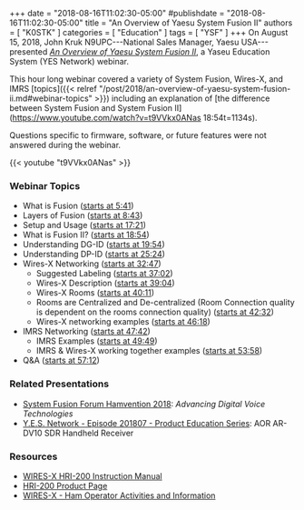 +++
date = "2018-08-16T11:02:30-05:00"
#publishdate = "2018-08-16T11:02:30-05:00"
title = "An Overview of Yaesu System Fusion II"
authors = [ "K0STK" ]
categories = [ "Education" ]
tags = [ "YSF" ]
+++
On August 15, 2018, John Kruk N9UPC---National Sales Manager, Yaesu
USA---presented
*[An Overview of Yaesu System Fusion II](https://www.youtube.com/watch?v=t9VVkx0ANas)*,
a Yaseu Education System (YES Network) webinar.

This hour long webinar covered a variety of System Fusion, Wires-X, and IMRS
[topics]({{< relref "/post/2018/an-overview-of-yaesu-system-fusion-ii.md#webinar-topics" >}}) including an explanation of
[the difference between System Fusion and System Fusion II](https://www.youtube.com/watch?v=t9VVkx0ANas 18:54t=1134s).

Questions specific to firmware, software, or future features were not answered during the webinar.

<!--more-->
{{< youtube "t9VVkx0ANas" >}}

### Webinar Topics

* What is Fusion ([starts at 5:41](https://www.youtube.com/watch?v=t9VVkx0ANas&t=341s))
* Layers of Fusion ([starts at 8:43](https://www.youtube.com/watch?v=t9VVkx0ANas&t=523s))
* Setup and Usage ([starts at 17:21](https://www.youtube.com/watch?v=t9VVkx0ANas&t=1041s))
* What is Fusion II? ([starts at 18:54](https://www.youtube.com/watch?v=t9VVkx0ANas&t=1134s))
* Understanding DG-ID ([starts at 19:54](https://www.youtube.com/watch?v=t9VVkx0ANas&t=1194s))
* Understanding DP-ID ([starts at 25:24](https://www.youtube.com/watch?v=t9VVkx0ANas&t=1524s))
* Wires-X Networking ([starts at 32:47](https://www.youtube.com/watch?v=t9VVkx0ANas&t=1967s))
    * Suggested Labeling ([starts at 37:02](https://www.youtube.com/watch?v=t9VVkx0ANas&t=2222s))
    * Wires-X Description ([starts at 39:04](https://www.youtube.com/watch?v=t9VVkx0ANas&t=2344s))
    * Wires-X Rooms ([starts at 40:11](https://www.youtube.com/watch?v=t9VVkx0ANas&t=2411s))
    * Rooms are Centralized and De-centralized (Room Connection quality is dependent on the rooms connection quality) ([starts at 42:32](https://www.youtube.com/watch?v=t9VVkx0ANas&t=2552s))
    * Wires-X networking examples ([starts at 46:18](https://www.youtube.com/watch?v=t9VVkx0ANas&t=2778s))
* IMRS Networking ([starts at 47:42](https://www.youtube.com/watch?v=t9VVkx0ANas&t=2862s))
    * IMRS Examples ([starts at 49:49](https://www.youtube.com/watch?v=t9VVkx0ANas&t=2989s))
    * IMRS & Wires-X working together examples ([starts at 53:58](https://www.youtube.com/watch?v=t9VVkx0ANas&t=3238s))
* Q&A ([starts at 57:12](https://www.youtube.com/watch?v=t9VVkx0ANas&t=3432s))

### Related Presentations

* [System Fusion Forum Hamvention 2018](https://www.youtube.com/watch?v=cAUZRdnMNrU): *Advancing Digital Voice Technologies*
* [Y.E.S. Network - Episode 201807 - Product Education Series](https://www.youtube.com/watch?v=MFcZYrLCmf0): AOR AR-DV10 SDR Handheld Receiver

### Resources

* [WIRES-X HRI-200 Instruction Manual](http://www.yaesu.com/downloadFile.cfm?FileID=13449&FileCatID=41&FileName=WIRES%2DX%5FManual%5FENG%5F1706%2DF.pdf&FileContentType=application%2Fpdf)
* [HRI-200 Product Page](http://www.yaesu.com/indexVS.cfm?cmd=DisplayProducts&ProdCatID=249&encProdID=1D23D01F7B34D76072988D9857AA1A7C&DivisionID=65&isArchived=0)
* [WIRES-X - Ham Operator Activities and Information](https://www.hamoperator.com/Fusion/FusionFiles/WB7OEV-Fusion-PDF-0018_WiRESX-Install.pdf)
